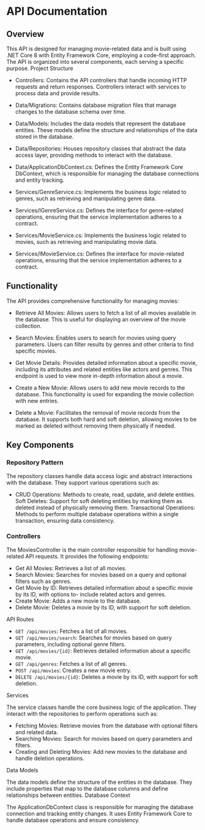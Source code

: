 # API Documentation
## Overview

This API is designed for managing movie-related data and is built using .NET Core 8 with Entity Framework Core, employing a code-first approach. The API is organized into several components, each serving a specific purpose.
Project Structure

- Controllers: Contains the API controllers that handle incoming HTTP requests and return responses. Controllers interact with services to process data and provide results.

- Data/Migrations: Contains database migration files that manage changes to the database schema over time.

- Data/Models: Includes the data models that represent the database entities. These models define the structure and relationships of the data stored in the database.

- Data/Repositories: Houses repository classes that abstract the data access layer, providing methods to interact with the database.

- Data/ApplicationDbContext.cs: Defines the Entity Framework Core DbContext, which is responsible for managing the database connections and entity tracking.

- Services/GenreService.cs: Implements the business logic related to genres, such as retrieving and manipulating genre data.

- Services/IGenreService.cs: Defines the interface for genre-related operations, ensuring that the service implementation adheres to a contract.

- Services/MovieService.cs: Implements the business logic related to movies, such as retrieving and manipulating movie data.

- Services/IMovieService.cs: Defines the interface for movie-related operations, ensuring that the service implementation adheres to a contract.

## Functionality

The API provides comprehensive functionality for managing movies:

- Retrieve All Movies: Allows users to fetch a list of all movies available in the database. This is useful for displaying an overview of the movie collection.

- Search Movies: Enables users to search for movies using query parameters. Users can filter results by genres and other criteria to find specific movies.

- Get Movie Details: Provides detailed information about a specific movie, including its attributes and related entities like actors and genres. This endpoint is used to view more in-depth information about a movie.

- Create a New Movie: Allows users to add new movie records to the database. This functionality is used for expanding the movie collection with new entries.

- Delete a Movie: Facilitates the removal of movie records from the database. It supports both hard and soft deletion, allowing movies to be marked as deleted without removing them physically if needed.

## Key Components
### Repository Pattern

The repository classes handle data access logic and abstract interactions with the database. They support various operations such as:

- CRUD Operations: Methods to create, read, update, and delete entities.
    Soft Deletes: Support for soft deleting entities by marking them as deleted instead of physically removing them.
    Transactional Operations: Methods to perform multiple database operations within a single transaction, ensuring data consistency.

### Controllers

The MoviesController is the main controller responsible for handling movie-related API requests. It provides the following endpoints:

- Get All Movies: Retrieves a list of all movies.
- Search Movies: Searches for movies based on a query and optional filters such as genres.
- Get Movie by ID: Retrieves detailed information about a specific movie by its ID, with options to- include related actors and genres.
- Create Movie: Adds a new movie to the database.
- Delete Movie: Deletes a movie by its ID, with support for soft deletion.

API Routes

- `GET /api/movies`: Fetches a list of all movies.
- `GET /api/movies/search`: Searches for movies based on query parameters, including optional genre filters.
- `GET /api/movies/{id}`: Retrieves detailed information about a specific movie.
- `GET /api/genres`: Fetches a list of all genres.
- `POST /api/movies`: Creates a new movie entry.
- `DELETE /api/movies/{id}`: Deletes a movie by its ID, with support for soft deletion.

Services

The service classes handle the core business logic of the application. They interact with the repositories to perform operations such as:

- Fetching Movies: Retrieve movies from the database with optional filters and related data.
- Searching Movies: Search for movies based on query parameters and filters.
- Creating and Deleting Movies: Add new movies to the database and handle deletion operations.

Data Models

The data models define the structure of the entities in the database. They include properties that map to the database columns and define relationships between entities.
Database Context

The ApplicationDbContext class is responsible for managing the database connection and tracking entity changes. It uses Entity Framework Core to handle database operations and ensure consistency.